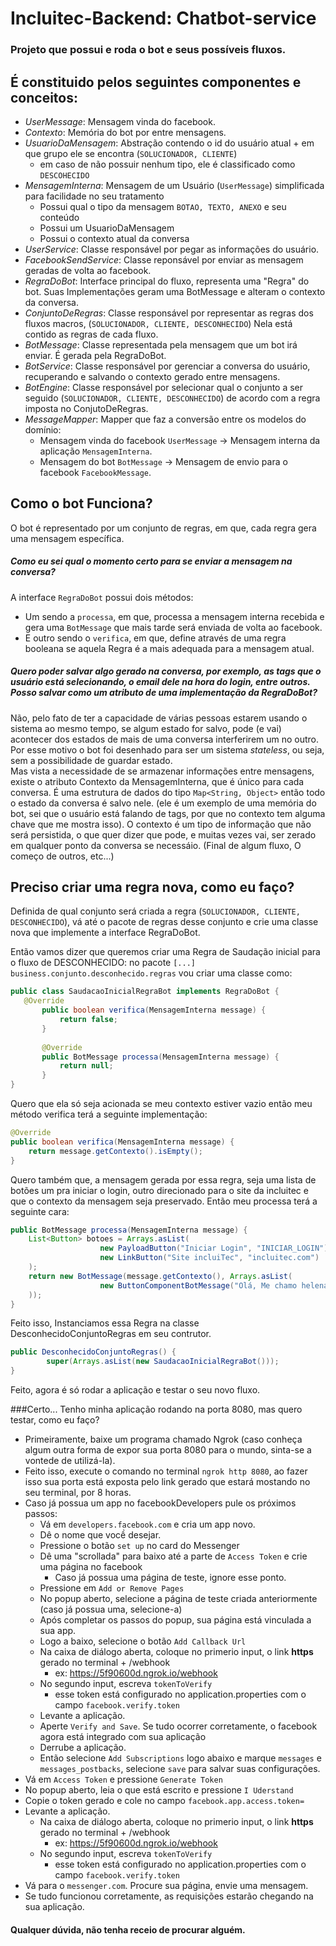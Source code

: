 # Incluitec-Backend: Chatbot-service

### Projeto que possui e roda o bot e seus possíveis fluxos.

É constituido pelos seguintes componentes e conceitos:
- 
- _UserMessage_: Mensagem vinda do facebook.
- _Contexto_: Memória do bot por entre mensagens.
- _UsuarioDaMensagem_: Abstração contendo o id do usuário atual + em que grupo ele se encontra (`SOLUCIONADOR, CLIENTE`)
    - em caso de não possuir nenhum tipo, ele é classificado como `DESCOHECIDO`
- _MensagemInterna_: Mensagem de um Usuário (`UserMessage`) simplificada para facilidade no seu tratamento
    - Possui qual o tipo da mensagem `BOTAO, TEXTO, ANEXO` e seu conteúdo
    - Possui um UsuarioDaMensagem
    - Possui o contexto atual da conversa 
- _UserService_: Classe responsável por pegar as informações do usuário.
- _FacebookSendService_: Classe reponsável por enviar as mensagem geradas de volta ao facebook.
- _RegraDoBot_: Interface principal do fluxo, representa uma "Regra" do bot. Suas Implementações geram uma BotMessage
e alteram o contexto da conversa.
- _ConjuntoDeRegras_: Classe responsável por representar as regras dos fluxos macros, (`SOLUCIONADOR, CLIENTE, DESCONHECIDO`)
Nela está contido as regras de cada fluxo.
- _BotMessage_: Classe representada pela mensagem que um bot irá enviar. É gerada pela RegraDoBot.
- _BotService_: Classe responsável por gerenciar a conversa do usuário, recuperando e salvando o contexto gerado entre mensagens.
- _BotEngine_: Classe responsável por selecionar qual o conjunto a ser seguido (`SOLUCIONADOR, CLIENTE, DESCONHECIDO`)
de acordo com a regra imposta no ConjutoDeRegras.
- _MessageMapper_: Mapper que faz a conversão entre os modelos do domínio:
    - Mensagem vinda do facebook `UserMessage` -> Mensagem interna da aplicação `MensagemInterna`. 
    - Mensagem do bot `BotMessage` -> Mensagem de envio para o facebook `FacebookMessage`.

 Como o bot Funciona?
-
O bot é representado por um conjunto de regras, em que, cada regra gera uma mensagem específica.
##### Como eu sei qual o momento certo para se enviar a mensagem na conversa?
A interface `RegraDoBot` possui dois métodos:
- Um sendo a `processa`, em que, processa a mensagem interna recebida e 
gera uma `BotMessage` que mais tarde será enviada de volta ao facebook.
- E outro sendo o `verifica`, em que, define através de uma regra booleana se aquela Regra é a mais 
adequada para a mensagem atual.
##### Quero poder salvar algo gerado na conversa, por exemplo, as tags que o usuário está selecionando, o email dele na hora do login, entre outros. Posso salvar como um atributo de uma implementação da RegraDoBot?
Não, pelo fato de ter a capacidade de várias pessoas estarem usando o sistema ao mesmo tempo, se algum estado for salvo, 
pode (e vai) acontecer dos estados de mais de uma conversa interferirem um no outro. Por esse motivo o bot foi desenhado 
para ser um sistema _stateless_, ou seja, sem a possibilidade de guardar estado.  
Mas vista a necessidade de se armazenar informações entre mensagens, existe o atributo Contexto da MensagemInterna, 
que é único para cada conversa. É uma estrutura de dados do tipo `Map<String, Object>` então todo o estado da conversa é salvo nele. 
(ele é um exemplo de uma memória do bot, sei que o usuário está falando de tags, por que no contexto tem alguma chave que me mostra isso).
O contexto é um tipo de informação que não será persistida, o que quer dizer que pode, e muitas vezes vai, 
ser zerado em qualquer ponto da conversa se necessáio. (Final de algum fluxo, O começo de outros, etc...)

## Preciso criar uma regra nova, como eu faço?
Definida de qual conjunto será criada a regra (`SOLUCIONADOR, CLIENTE, DESCONHECIDO`), vá até o pacote de regras desse 
conjunto e crie uma classe nova que implemente a interface RegraDoBot.

Então vamos dizer que queremos criar uma Regra de Saudação inicial para o fluxo de DESCONHECIDO:
no pacote `[...] business.conjunto.desconhecido.regras` vou criar uma classe como:
```java
public class SaudacaoInicialRegraBot implements RegraDoBot {
   @Override
       public boolean verifica(MensagemInterna message) {
           return false;
       }
   
       @Override
       public BotMessage processa(MensagemInterna message) {
           return null;
       }
}
```
Quero que ela só seja acionada se meu contexto estiver vazio então meu método verifica terá a seguinte implementação:
```java
@Override
public boolean verifica(MensagemInterna message) {
    return message.getContexto().isEmpty();
}
```
Quero também que, a mensagem gerada por essa regra, seja uma lista de botões um pra iniciar o login, 
outro direcionado para o site da incluitec e que o contexto da mensagem seja preservado.
Então meu processa terá a seguinte cara:
```java
public BotMessage processa(MensagemInterna message) {
    List<Button> botoes = Arrays.asList(
                    new PayloadButton("Iniciar Login", "INICIAR_LOGIN"),
                    new LinkButton("Site incluiTec", "incluitec.com")
    );
    return new BotMessage(message.getContexto(), Arrays.asList(
                    new ButtonComponentBotMessage("Olá, Me chamo helena, o que deseja fazer?", botoes)
    ));
}
```
Feito isso, Instanciamos essa Regra na classe DesconhecidoConjuntoRegras em seu contrutor.
```java
public DesconhecidoConjuntoRegras() {
        super(Arrays.asList(new SaudacaoInicialRegraBot()));
}
```
Feito, agora é só rodar a aplicação e testar o seu novo fluxo.

###Certo... Tenho minha aplicação rodando na porta 8080, mas quero testar, como eu faço?
- Primeiramente, baixe um programa chamado Ngrok (caso conheça algum outra forma de expor sua porta 8080 para o mundo, 
sinta-se a vontede de utilizá-la).
- Feito isso, execute o comando no terminal `ngrok http 8080`, ao fazer isso sua porta está exposta pelo link gerado que estará mostando no seu terminal, por 8 horas.
- Caso já possua um app no facebookDevelopers pule os próximos passos:
    - Vá em `developers.facebook.com` e cria um app novo.
    - Dê o nome que vocề desejar.
    - Pressione o botão `set up` no card do Messenger
    - Dê uma "scrollada" para baixo até a parte de `Access Token` e crie uma página no facebook
        - Caso já possua uma página de teste, ignore esse ponto.
    - Pressione em `Add or Remove Pages`
    - No popup aberto, selecione a página de teste criada anteriormente (caso já possua uma, selecione-a)
    - Após completar os passos do popup, sua página está vinculada a sua app.
    - Logo a baixo, selecione o botão `Add Callback Url`
    - Na caixa de diálogo aberta, coloque no primerio input, o link **https** gerado no terminal + /webhook
        - ex: https://5f90600d.ngrok.io/webhook
    - No segundo input, escreva `tokenToVerify`
        - esse token está configurado no application.properties com o campo `facebook.verify.token`
    - Levante a aplicação.
    - Aperte `Verify and Save`. Se tudo ocorrer corretamente, o facebook agora está integrado com sua aplicação
    - Derrube a aplicação.
    - Então selecione `Add Subscriptions` logo abaixo e marque `messages` e `messages_postbacks`, selecione `save`
    para salvar suas configurações.
- Vá em `Access Token` e pressione `Generate Token`
- No popup aberto, leia o que está escrito e pressione `I Uderstand`
- Copie o token gerado e cole no campo `facebook.app.access.token=` 
- Levante a aplicação.
    - Na caixa de diálogo aberta, coloque no primerio input, o link **https** gerado no terminal + /webhook
        - ex: https://5f90600d.ngrok.io/webhook
    - No segundo input, escreva `tokenToVerify`
        - esse token está configurado no application.properties com o campo `facebook.verify.token`
- Vá para o `messenger.com`. Procure sua página, envie uma mensagem.
- Se tudo funcionou corretamente, as requisições estarão chegando na sua aplicação.


#### Qualquer dúvida, não tenha receio de procurar alguém.